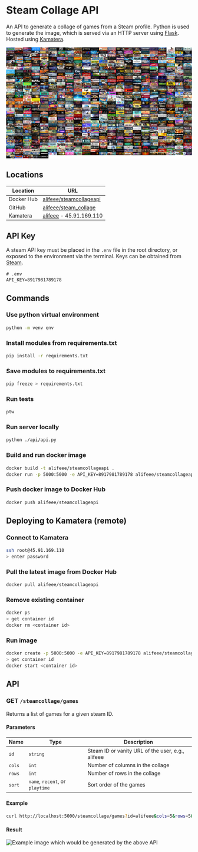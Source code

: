 # Steam Collage API

An API to generate a collage of games from a Steam profile. Python is used to generate the image, which is served via an HTTP server using [Flask](https://flask.palletsprojects.com/en/2.2.x/). Hosted using [Kamatera](https://console.kamatera.com/).

![Collage image](./images/alifeee.png)

## Locations

| Location | URL |
| -------- | --- |
| Docker Hub | [alifeee/steamcollageapi](https://hub.docker.com/repository/docker/alifeee/steamcollageapi) |
| GitHub | [alifeee/steam_collage](https://github.com/alifeee/steam_collage/) |
| Kamatera | [alifeee](https://console.kamatera.com/) - 45.91.169.110 |

## API Key

A steam API key must be placed in the `.env` file in the root directory, or exposed to the environment via the terminal. Keys can be obtained from [Steam](https://steamcommunity.com/dev/apikey).

```text
# .env
API_KEY=8917981789178
```

## Commands

### Use python virtual environment

```bash
python -m venv env
```

### Install modules from requirements.txt

```bash
pip install -r requirements.txt
```

### Save modules to requirements.txt

```bash
pip freeze > requirements.txt
```

### Run tests

```bash
ptw
```

### Run server locally

```bash
python ./api/api.py
```

### Build and run docker image

```bash
docker build -t alifeee/steamcollageapi .
docker run -p 5000:5000 -e API_KEY=8917981789178 alifeee/steamcollageapi
```

### Push docker image to Docker Hub

```bash
docker push alifeee/steamcollageapi
```

## Deploying to Kamatera (remote)

### Connect to Kamatera

```bash
ssh root@45.91.169.110
> enter password
```

### Pull the latest image from Docker Hub

```bash
docker pull alifeee/steamcollageapi
```

### Remove existing container

```bash
docker ps
> get container id
docker rm <container id>
```

### Run image

```bash
docker create -p 5000:5000 -e API_KEY=8917981789178 alifeee/steamcollageapi
> get container id
docker start <container id>
```

## API

### GET `/steamcollage/games`

Returns a list of games for a given steam ID.

#### Parameters

| Name | Type | Description |
| ---- | ---- | ----------- |
| `id` | `string` | Steam ID or vanity URL of the user, e.g., alifeee |
| `cols` | `int` | Number of columns in the collage |
| `rows` | `int` | Number of rows in the collage |
| `sort` | `name`, `recent`, or `playtime` | Sort order of the games |

#### Example

```bash
curl http://localhost:5000/steamcollage/games?id=alifeee&cols=5&rows=5&sort=recent
```

#### Result

![Example image which would be generated by the above API](images/api_collage.png)
